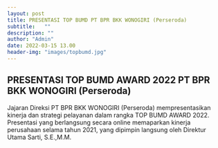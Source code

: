 ```yaml
---
layout: post
title: PRESENTASI TOP BUMD PT BPR BKK WONOGIRI (Perseroda)
subtitle:   ""
description: ""
author: "Admin"
date: 2022-03-15 13.00
header-img: "images/topbumd.jpg"
---
```



## PRESENTASI TOP BUMD AWARD 2022 PT BPR BKK WONOGIRI (Perseroda)
 
Jajaran Direksi PT BPR BKK WONOGIRI (Perseroda) mempresentasikan kinerja dan strategi pelayanan dalam rangka TOP BUMD AWARD 2022. Presentasi yang berlangsung secara online memaparkan kinerja perusahaan selama tahun 2021, yang dipimpin langsung oleh Direktur Utama Sarti, S.E.,M.M. 